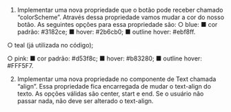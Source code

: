 1. Implementar uma nova propriedade que o botão pode receber chamado 
“colorScheme”. 
Através dessa propriedade vamos mudar a cor do nosso botão. As
seguintes opções para essa propriedade são:
○ blue:
    ■ cor padrão: #3182ce;
    ■ hover: #2b6cb0;
    ■ outline hover: #ebf8ff.

○ teal (já utilizada no código);

○ pink:
    ■ cor padrão: #d53f8c;
    ■ hover: #b83280;
    ■ outline hover: #FFF5F7.

2. Implementar uma nova propriedade no componente de Text chamada “align”. Essa
propriedade fica encarregada de mudar o text-align do texto. As opções válidas são
center, start e end. Se o usuário não passar nada, não deve ser alterado o text-align.
